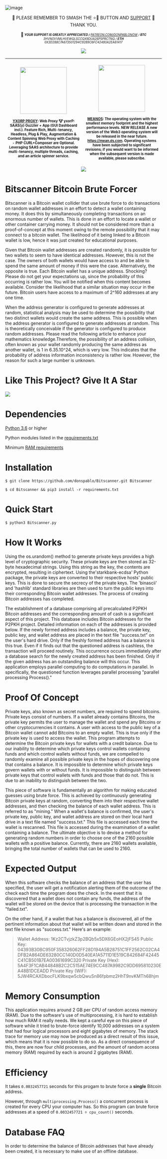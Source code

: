 ![image](https://user-images.githubusercontent.com/6468571/191927625-55edf5b9-267d-4c41-ae18-ac718ee25d3b.png)

<p align="center">🦄 PLEASE REMEMBER TO SMASH THE ⭐🔨 BUTTON AND <a href="https://github.com/sponsors/donspablo/dashboard">SUPPORT</a> 🌈 THANK YOU.</sub></sup></p>
<p align="center">📢<sub><sup> <i><b> YOUR SUPPORT IS GREATLY APPRECIATED / </b> <a href="https://www.patreon.com/donPabloNow">PATREON.COM/DONPABLONOW</a> / <b>BTC</b>  3HVNOVVMLHVEWQLSCCQX9DUA26P5PRCTNQ / <b>ETH</b> 0X3D288C7A673501294C9289C6FC42480A2EA61417 </i> </p>
  
<p align="center"><img src="https://user-images.githubusercontent.com/6468571/191125670-003a61ea-411f-42c0-b820-ad19124307a8.png"></img></p>

  | <p align="center"><img height="150px" src="https://user-images.githubusercontent.com/6468571/191125131-4e76fe43-770b-49e8-aa66-d1c8723f7e7a.png"></img></p><sub><sup><a href="https://github.com/4dboard/Proxy-yxorP">YXORP PROXY</a>: Web Proxy 🐮 yxorP: SAAS(y) Guzzler + App (GUI Dashboard incl.). Feature Rich, Multi-tenancy, Headless, Plug & Play, Augmentation & Content Spinning Web Proxy with Caching - PHP CURL+Composer are Optional. Leveraging SAAS architecture to provide multi-tenancy, multiple threads, caching, and an article spinner service.</sub></sup> | <p align="center"><img height="150px" src="https://user-images.githubusercontent.com/6468571/191125113-9d991af2-f911-43df-8994-a573aaf9a7ac.png"></img></p><sub><sup><a href="https://github.com/meanos/meanOs">MEANOS</a>: The operating system with the smallest memory footprint and the highest performance levels. NEW RELEASE A new version of the Web3 operating system will be released in the near future. https://mean.ơs.com. Operating systems have been subjected to significant revisions; if you would want to be informed when the subsequent version is made available, please subscribe.</sub></sup> |
|--------------------------------------------------------------------------------------------------------------------------------------------------------------------------------------------------------------------------------------------------------------------------------------------------------------------------------|--------------------------------------------------------------------------------------------------------------------------------------------------------------------------------------------------------------------------------------------------------------------------------------------------------------------------------------------------------------------------------|

<p align="center"><img src="https://user-images.githubusercontent.com/6468571/191124256-20415448-9bd5-4879-bfff-cca988bd7bfa.png"></img></p>

# Bitscanner Bitcoin Brute Forcer

Bitscanner is a Bitcoin wallet collider that use brute force to do transactions on random wallet addresses in an effort to detect a wallet containing money. It does this by simultaneously completing transactions on an enormous number of wallets. This is done in an effort to locate a wallet or other container carrying money. It should not be considered more than a proof-of-concept at this moment owing to the remote possibility that it may connect to a bitcoin wallet. The likelihood of it being linked to a Bitcoin wallet is low, hence it was just created for educational purposes.

Given that Bitcoin wallet addresses are created randomly, it is possible for two wallets to seem to have identical addresses. However, this is not the case. The owners of both wallets would have access to and be able to spend the same amount of money if this were the case. Alternatively, the opposite is true. Each Bitcoin wallet has a unique address. Shocking? Please do not get your expectations up, since the probability of this occurring is rather low. You will be notified when this content becomes available. Consider the likelihood that a similar situation may occur in the future. Bitcoin users have access to a maximum of 2^160 addresses at any one time.

When the address generator is configured to generate addresses at random, statistical analysis may be used to determine the possibility that two distinct wallets would create the same address. This is possible when the address generator is configured to generate addresses at random. This is theoretically conceivable if the generator is configured to produce random addresses. Please read the following article to enhance your mathematics knowledge.Therefore, the possibility of an address collision, often known as your wallet randomly producing the same address as another wallet, is 1 in 6.35.10^24, which is very low. This indicates that the probability of address information inconsistency is rather low. However, the reason for such a large number is unknown.

# Like This Project? Give It A Star

[![](https://img.shields.io/github/stars/donspablo/Bitscanner.svg)](https://github.com/donspablo/Bitscanner)

# Dependencies

<a href="https://www.python.org/downloads/">Python 3.6</a> or higher

Python modules listed in the <a href="/requirements.txt">requirements.txt<a/>
  
Minimum <a href="#memory-consumption">RAM requirements</a>

# Installation

```
$ git clone https://github.com/donspablo/Bitscanner.git Bitscanner

$ cd Bitscanner && pip3 install -r requirements.txt
```

# Quick Start

```
$ python3 Bitscanner.py
```

# How It Works

Using the os.urandom() method to generate private keys provides a high level of cryptographic security. These private keys are then stored as 32-byte hexadecimal strings. Using this string as the key, the contents are encrypted, resulting in ciphertext. Using the'starkbank-ecdsa' Python package, the private keys are converted to their respective hosts' public keys. This is done to secure the secrecy of the private keys. The 'binascii' and 'hashlib' standard libraries are then used to turn the public keys into their corresponding Bitcoin wallet addresses. The process of creating Bitcoin addresses has completed.


The establishment of a database comprising all precalculated P2PKH Bitcoin addresses and the corresponding amount of cash is a significant aspect of this project. This database includes Bitcoin addresses for the P2PKH project. Detailed information on each of the addresses is provided below. If the newly formed address includes a balance, the private key, public key, and wallet address are placed in the text file "success.txt" on the user's hard drive. Only if the freshly formed address has a balance is this true. Even if it finds out that the questioned address is cashless, the transaction will proceed routinely. This occurrence occurs immediately after a database search for the newly created address has been finished. Only if the given address has an outstanding balance will this occur. This application employs parallel computing to do computations in parallel. In specifically, the questioned function leverages parallel processing "parallel processing Process()."

# Proof Of Concept

Private keys, also known as secret numbers, are required to spend bitcoins. Private keys consist of numbers. If a wallet already contains Bitcoins, the private key permits the user to manage the wallet and spend any Bitcoins or other cryptocurrencies it contains. A user with access to the public key of a Bitcoin wallet cannot add Bitcoins to an empty wallet. This is true only if the private key is used to access the wallet. This program attempts to determine the Bitcoin private keys for wallets with a credit balance. Due to our inability to determine which private keys control wallets containing funds and which control wallets without funds, we are compelled to randomly examine all possible private keys in the hopes of discovering one that contains a balance. It is impossible to determine which private keys govern wallets with or without funds. It is impossible to distinguish between private keys that control wallets with funds and those that do not. This is due to an inability to distinguish between the two.

This piece of software is fundamentally an algorithm for making educated guesses using brute force. This is achieved by continuously generating Bitcoin private keys at random, converting them into their respective wallet addresses, and then checking the balance of each wallet address. This is referred to as "mining." When a wallet's balance is confirmed, the user's private key, public key, and wallet address are stored on their local hard drive in a text file named "success.txt." This file is accessed each time the wallet is rescanned. This file is accessed during the examination of a wallet containing a balance. The ultimate objective is to devise a method for generating random numbers in order to choose one of the 2160 possible wallets with a positive balance. Currently, there are 2160 wallets available, bringing the total number of wallets that can be used to 2160.

# Expected Output

When this software checks the balance of an address that the user has specified, the user will get a notification alerting them of the outcome of the check each time the program does the check. In the event that it is discovered that a wallet does not contain any funds, the address of the wallet will be stored on the device that is processing the transaction in the "failed.txt". 

On the other hand, if a wallet that has a balance is discovered, all of the pertinent information about that wallet will be written down and stored in the text file known as "success.txt." Here's an example:

>Wallet Address: 1Kz2CTvjzkZ3p2BQb5x5DX6GEoHX2jFS45
>Public Key: 04393B30BC950F358326062FF28D194A5B28751C1FF2562C02CA4DFB2A864DE63280CC140D0D540EA1A5711D1E519C842684F42445C41CB501B7EA00361699C320
>Private Key (Hex): 5A4F3F1CAB44848B2C2C515AE74E9CC487A9982C9DD695810230EA48B1DCEADD
>Private Key (WIF): 5JW4RCAXDbocFLK9bxqw5cbQwuSn86fpbmz2HhT9nvKMTh68hjm

# Memory Consumption

This application requires around 2 GB per CPU of random access memory (RAM). Due to the software's use of multiprocessing, it is hard to establish how much RAM it really needs. We kept a careful eye on this piece of software while it tried to brute-force identify 10,000 addresses on a system that had four logical processors and eight gigabytes of memory. The stack trace for memory use may now be produced as a direct result of this issue, which means that it is now possible to do so. As a direct consequence of this, there are now four child processes, and the amount of random access memory (RAM) required by each is around 2 gigabytes (RAM).

# Efficiency

It takes `0.0032457721` seconds for this progam to brute force a __single__ Bitcoin address. 

However, through `multiprocessing.Process()` a concurrent process is created for every CPU your computer has. So this program can brute force addresses at a speed of `0.0032457721 ÷ cpu_count()` seconds.



# Database FAQ

In order to determine the balance of Bitcoin addresses that have already been created, it is necessary to make use of an offline database. 
